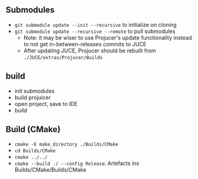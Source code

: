 ## Submodules
- `git submodule update --init --recursive` to initialize on cloning
- `git submodule update --recursive --remote` to pull submodules
  - Note: it may be wiser to use Projucer's update functionality instead to not get in-between-releases commits to JUCE
  - After updating JUCE, Projucer should be rebuilt from `./JUCE/extras/Projucer/Builds`

## build
- init submodules
- build projuicer
- open project, save to IDE
- build

## Build (CMake)
- `cmake -E make_directory ./Builds/CMake`
- `cd Builds/CMake`
- `cmake ../../`
- `cmake --build ./ --config Release`: Artefacts ins Builds/CMake/Builds/CMake